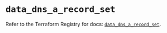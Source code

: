 # `data_dns_a_record_set`

Refer to the Terraform Registry for docs: [`data_dns_a_record_set`](https://registry.terraform.io/providers/hashicorp/dns/3.4.3/docs/data-sources/a_record_set).
